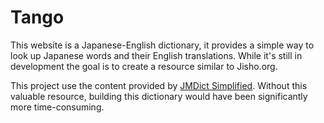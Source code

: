 # Tango

This website is a Japanese-English dictionary, it provides a simple way to look up Japanese words and their English translations.
While it's still in development the goal is to create a resource similar to Jisho.org. 

This project use the content provided by [JMDict Simplified](https://github.com/scriptin/jmdict-simplified). Without this valuable resource, building this dictionary would have been significantly more time-consuming.
